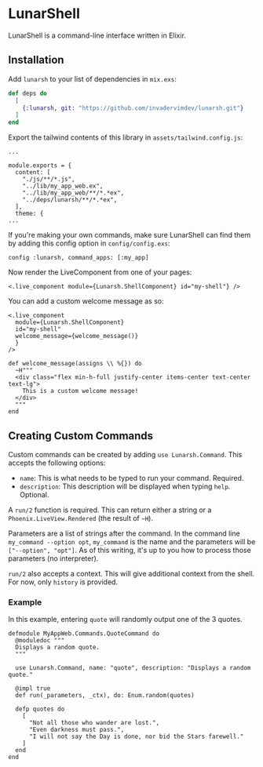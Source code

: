 # LunarShell

LunarShell is a command-line interface written in Elixir.

## Installation

Add `lunarsh` to your list of dependencies in `mix.exs`:

```elixir
def deps do
  [
    {:lunarsh, git: "https://github.com/invadervimdev/lunarsh.git"}
  ]
end
```

Export the tailwind contents of this library in `assets/tailwind.config.js`:

```
...

module.exports = {
  content: [
    "./js/**/*.js",
    "../lib/my_app_web.ex",
    "../lib/my_app_web/**/*.*ex",
    "../deps/lunarsh/**/*.*ex",
  ],
  theme: {
...
```

If you're making your own commands, make sure LunarShell can find them by
adding this config option in `config/config.exs`:

```
config :lunarsh, command_apps: [:my_app]
```

Now render the LiveComponent from one of your pages:

```
<.live_component module={Lunarsh.ShellComponent} id="my-shell"} />
```

You can add a custom welcome message as so:

```
<.live_component
  module={Lunarsh.ShellComponent}
  id="my-shell"
  welcome_message={welcome_message()}
  }
/>
```

```
def welcome_message(assigns \\ %{}) do
  ~H"""
  <div class="flex min-h-full justify-center items-center text-center  text-lg">
    This is a custom welcome message!
  </div>
  """
end
```

## Creating Custom Commands

Custom commands can be created by adding `use Lunarsh.Command`. This accepts
the following options:

- `name`: This is what needs to be typed to run your command. Required.
- `description`:  This description will be displayed when typing `help`.
  Optional.

A `run/2` function is required. This can return either a string or a
`Phoenix.LiveView.Rendered` (the result of `~H`).

Parameters are a list of strings after the command. In the command line
`my_command --option opt`, `my_command` is the name and the parameters will be
`["--option", "opt"]`. As of this writing, it's up to you how to process those
parameters (no interpreter).

`run/2` also accepts a context. This will give additional context from the
shell. For now, only `history` is provided.

### Example

In this example, entering `quote` will randomly output one of the 3 quotes.

```
defmodule MyAppWeb.Commands.QuoteCommand do
  @moduledoc """
  Displays a random quote.
  """

  use Lunarsh.Command, name: "quote", description: "Displays a random quote."

  @impl true
  def run(_parameters, _ctx), do: Enum.random(quotes)

  defp quotes do
    [
      "Not all those who wander are lost.",
      "Even darkness must pass.",
      "I will not say the Day is done, nor bid the Stars farewell."
    ]
  end
end
```
